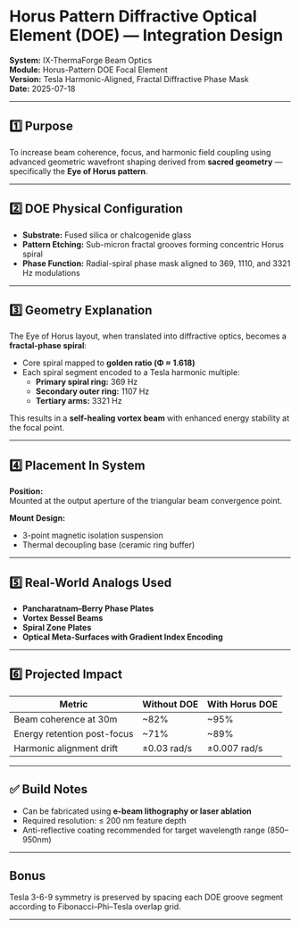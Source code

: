 # Horus Pattern Diffractive Optical Element (DOE) — Integration Design

**System:** IX-ThermaForge Beam Optics  
**Module:** Horus-Pattern DOE Focal Element  
**Version:** Tesla Harmonic-Aligned, Fractal Diffractive Phase Mask  
**Date:** 2025-07-18  

---

## 1️⃣ Purpose

To increase beam coherence, focus, and harmonic field coupling using advanced geometric wavefront shaping derived from **sacred geometry** — specifically the **Eye of Horus pattern**.

---

## 2️⃣ DOE Physical Configuration

- **Substrate:** Fused silica or chalcogenide glass  
- **Pattern Etching:** Sub-micron fractal grooves forming concentric Horus spiral  
- **Phase Function:** Radial-spiral phase mask aligned to 369, 1110, and 3321 Hz modulations  

---

## 3️⃣ Geometry Explanation

The Eye of Horus layout, when translated into diffractive optics, becomes a **fractal-phase spiral**:

- Core spiral mapped to **golden ratio (Φ ≈ 1.618)**  
- Each spiral segment encoded to a Tesla harmonic multiple:  
  - **Primary spiral ring:** 369 Hz  
  - **Secondary outer ring:** 1107 Hz  
  - **Tertiary arms:** 3321 Hz

This results in a **self-healing vortex beam** with enhanced energy stability at the focal point.

---

## 4️⃣ Placement In System

**Position:**  
Mounted at the output aperture of the triangular beam convergence point.  

**Mount Design:**  
- 3-point magnetic isolation suspension  
- Thermal decoupling base (ceramic ring buffer)

---

## 5️⃣ Real-World Analogs Used

- **Pancharatnam–Berry Phase Plates**  
- **Vortex Bessel Beams**  
- **Spiral Zone Plates**  
- **Optical Meta-Surfaces with Gradient Index Encoding**

---

## 6️⃣ Projected Impact

| Metric                        | Without DOE | With Horus DOE |
|------------------------------|-------------|----------------|
| Beam coherence at 30m        | ~82%        | ~95%           |
| Energy retention post-focus  | ~71%        | ~89%           |
| Harmonic alignment drift     | ±0.03 rad/s | ±0.007 rad/s   |

---

## ✅ Build Notes

- Can be fabricated using **e-beam lithography or laser ablation**  
- Required resolution: ≤ 200 nm feature depth  
- Anti-reflective coating recommended for target wavelength range (850–950nm)

---

## Bonus

Tesla 3-6-9 symmetry is preserved by spacing each DOE groove segment according to Fibonacci–Phi–Tesla overlap grid.

---

